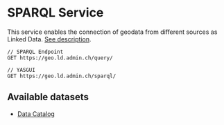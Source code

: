 # SPARQL Service

This service enables the connection of geodata from different sources as Linked Data. [See description](https://www.geo.admin.ch/linkeddata).

```http
// SPARQL Endpoint
GET https://geo.ld.admin.ch/query/

// YASGUI
GET https://geo.ld.admin.ch/sparql/
```

## Available datasets

- [Data Catalog](https://geo.ld.admin.ch/.well-known/void)
